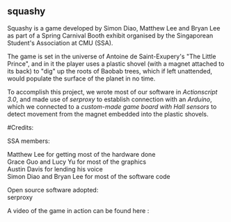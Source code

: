 ## squashy


Squashy is a game developed by Simon Diao, Matthew Lee and Bryan Lee as part of a Spring Carnival Booth exhibit organised by the Singaporean Student's Association at CMU (SSA).

The game is set in the universe of Antoine de Saint-Exupery's "The Little Prince", and in it the player uses a plastic shovel (with a magnet attached to its back) to "dig" up the roots of Baobab trees, which if left unattended, would populate the surface of the planet in no time.

To accomplish this project, we wrote most of our software in *_Actionscript 3.0_*, and made use of *_serproxy_* to establish connection with an *_Arduino_*, which we connected to a *_custom-made game board with Hall sensors_* to detect movement from the magnet embedded into the plastic shovels.

#Credits:

SSA members:

Matthew Lee for getting most of the hardware done <br>
Grace Guo and Lucy Yu for most of the graphics <br>
Austin Davis for lending his voice<br>
Simon Diao and Bryan Lee for most of the software code <br>

Open source software adopted: <br>
serproxy

A video of the game in action can be found here :
